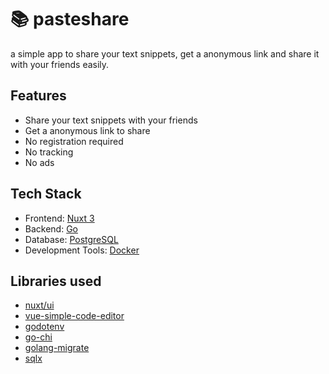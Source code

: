 # 📚 pasteshare
a simple app to share your text snippets, get a anonymous link and share it with your friends easily.

## Features
- Share your text snippets with your friends
- Get a anonymous link to share
- No registration required
- No tracking
- No ads

## Tech Stack
- Frontend: [Nuxt 3](https://nuxt.com)
- Backend: [Go](https://golang.org)
- Database: [PostgreSQL](https://www.postgresql.org)
- Development Tools: [Docker](https://www.docker.com)

## Libraries used
- [nuxt/ui](https://github.com/nuxt/ui)
- [vue-simple-code-editor](https://github.com/justcaliturner/simple-code-editor)
- [godotenv](https://github.com/joho/godotenv)
- [go-chi](https://github.com/go-chi/chi)
- [golang-migrate](https://github.com/golang-migrate/migrate)
- [sqlx](https://github.com/jmoiron/sqlx)
